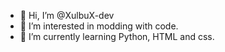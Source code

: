 - 👋 Hi, I’m @XulbuX-dev
- 👀 I’m interested in modding with code.
- 🌱 I’m currently learning Python, HTML and css.

<!---
XulbuX-dev/XulbuX-dev is a ✨ special ✨ repository because its `README.md` (this file) appears on your GitHub profile.
You can click the Preview link to take a look at your changes.
--->
